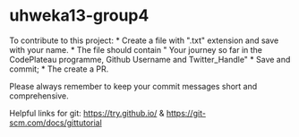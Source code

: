 # uhweka13-group4
To contribute to this project:
	* Create a file with ".txt" extension and save with your name.
	* The file should contain " Your journey so far in the CodePlateau programme, Github Username and Twitter_Handle"
	* Save and commit;
	* The create a PR.

Please always remember to keep your commit messages short and comprehensive.

Helpful links for git: https://try.github.io/ & https://git-scm.com/docs/gittutorial
